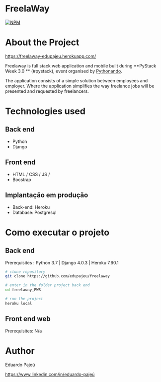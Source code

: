 # FreelaWay
[![NPM](https://img.shields.io/npm/l/react)](https://github.com/edupajeu/freelaway/blob/master/LICENSE) 

# About the Project

https://freelaway-edupajeu.herokuapp.com/

Freelaway is full stack web application and mobile built during  **PyStack Week  3.0 ** (#pystack), event organised by [Pythonando](https://pythonando.com.br/ "Pythonando Website").

The application consists of a simple solution between employees and employer. Where the application simplifies the way freelance jobs will be presented and requested by freelancers.

# Technologies used
## Back end
- Python
- Django


## Front end
- HTML / CSS / JS / 
- Boostrap


## Implantação em produção
- Back-end: Heroku
- Database: Postgresql

# Como executar o projeto

## Back end
Prerequisites : Python 3.7 | Django 4.0.3 | Heroku 7.60.1

```bash
# clone repository 
git clone https://github.com/edupajeu/freelaway

# enter in the folder project back end
cd freelaway_PWS

# run the project
heroku local 

```

## Front end web
Prerequisites: N/a


# Author

Eduardo Pajeú 

https://www.linkedin.com/in/eduardo-pajeú

